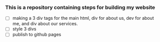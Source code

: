 ### This is a repository containing steps for building my website

- [ ] making a 3 div tags for the main html, div for about us, dev for about me, and div about our services.
- [ ] style 3 divs 
- [ ] publish to github pages
